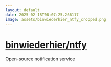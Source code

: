 ```yaml
---
layout: default
date: 2025-02-18T08:07:25.266117
image: assets/binwiederhier_ntfy_cropped.png
---
```


# [binwiederhier/ntfy](https://github.com/binwiederhier/ntfy)

Open-source notification service
